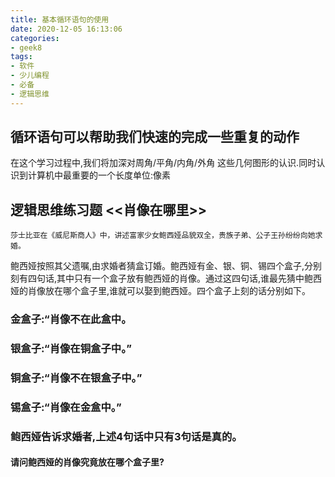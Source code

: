 ```yaml
---
title: 基本循环语句的使用
date: 2020-12-05 16:13:06
categories:
- geek8
tags:
- 软件
- 少儿编程
- 必备
- 逻辑思维
---
```

## 循环语句可以帮助我们快速的完成一些重复的动作
   在这个学习过程中,我们将加深对周角/平角/内角/外角 这些几何图形的认识.同时认识到计算机中最重要的一个长度单位:像素

## 逻辑思维练习题 <<肖像在哪里>>

	莎士比亚在《威尼斯商人》中，讲述富家少女鲍西娅品貌双全，贵族子弟、公子王孙纷纷向她求婚。

  鲍西娅按照其父遗嘱,由求婚者猜盒订婚。鲍西娅有金、银、铜、锡四个盒子,分别刻有四句话,其中只有一个盒子放有鲍西娅的肖像。通过这四句话,谁最先猜中鲍西娅的肖像放在哪个盒子里,谁就可以娶到鲍西娅。四个盒子上刻的话分别如下。

### 金盒子:“肖像不在此盒中。
### 银盒子:“肖像在铜盒子中。”
### 铜盒子:“肖像不在银盒子中。”
### 锡盒子:“肖像在金盒中。”

### 鲍西娅告诉求婚者,**上述4句话中只有3句话是真的。**

#### 请问鲍西娅的肖像究竟放在哪个盒子里?

